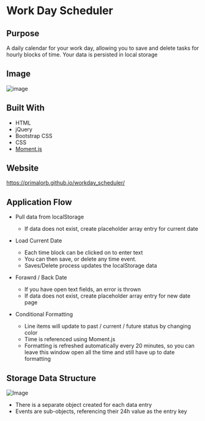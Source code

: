 # Work Day Scheduler

## Purpose

A daily calendar for your work day, allowing you to save and delete tasks for hourly blocks of time. Your data is persisted in local storage

## Image
![image](https://user-images.githubusercontent.com/69044956/112237020-2868e980-8c18-11eb-9206-90b1e1cb1d48.png)

## Built With

- HTML
- jQuery
- Bootstrap CSS
- CSS
- [Moment.js](https://momentjs.com/)

## Website
https://primalorb.github.io/workday_scheduler/

## Application Flow
* Pull data from localStorage
  * If data does not exist, create placeholder array entry for current date
 
* Load Current Date
  * Each time block can be clicked on to enter text
  * You can then save, or delete any time event.
  * Saves/Delete process updates the localStorage data
  
* Forawrd / Back Date
  * If you have open text fields, an error is thrown
  * If data does not exist, create placeholder array entry for new date page
 
* Conditional Formatting
  * Line items will update to past / current / future status by changing color
  * Time is referenced using Moment.js
  * Formatting is refreshed automatically every 20 minutes, so you can leave this window open all the time and still have up to date formatting

## Storage Data Structure
![Image](https://user-images.githubusercontent.com/69044956/111890518-6f5ca200-89c0-11eb-96f2-2085df9fca20.png)
  * There is a separate object created for each data entry
  * Events are sub-objects, referencing their 24h value as the entry key
